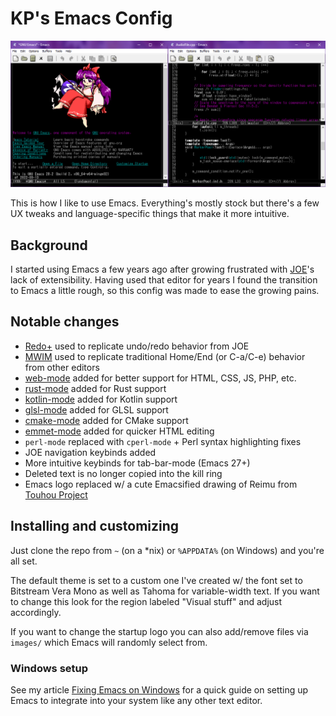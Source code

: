 # KP's Emacs Config

![Screenshot](screenshot.png)

This is how I like to use Emacs. Everything's mostly stock but there's a few UX tweaks and language-specific things that make it more intuitive.

## Background

I started using Emacs a few years ago after growing frustrated with [JOE](https://joe-editor.sourceforge.io/)'s lack of extensibility. Having used that editor for years I found the transition to Emacs a little rough, so this config was made to ease the growing pains.

## Notable changes
- [Redo+](https://www.emacswiki.org/emacs/RedoPlus) used to replicate undo/redo behavior from JOE
- [MWIM](https://github.com/alezost/mwim.el) used to replicate traditional Home/End (or C-a/C-e) behavior from other editors
- [web-mode](https://web-mode.org/) added for better support for HTML, CSS, JS, PHP, etc.
- [rust-mode](https://github.com/rust-lang/rust-mode) added for Rust support
- [kotlin-mode](https://github.com/Emacs-Kotlin-Mode-Maintainers/kotlin-mode) added for Kotlin support
- [glsl-mode](https://github.com/jimhourihan/glsl-mode) added for GLSL support
- [cmake-mode](https://github.com/Kitware/CMake/blob/master/Auxiliary/cmake-mode.el) added for CMake support
- [emmet-mode](https://github.com/smihica/emmet-mode) added for quicker HTML editing
- `perl-mode` replaced with `cperl-mode` + Perl syntax highlighting fixes
- JOE navigation keybinds added
- More intuitive keybinds for tab-bar-mode (Emacs 27+)
- Deleted text is no longer copied into the kill ring
- Emacs logo replaced w/ a cute Emacsified drawing of Reimu from [Touhou Project](https://en.touhouwiki.net/wiki/Touhou_Project)

## Installing and customizing

Just clone the repo from `~` (on a *nix) or `%APPDATA%` (on Windows) and you're all set.

The default theme is set to a custom one I've created w/ the font set to Bitstream Vera Mono as well as Tahoma for variable-width text. If you want to change this look for the region labeled "Visual stuff" and adjust accordingly.

If you want to change the startup logo you can also add/remove files via `images/` which Emacs will randomly select from.

### Windows setup

See my article [Fixing Emacs on Windows](https://kpworld.xyz/emacs-on-windows.html) for a quick guide on setting up Emacs to integrate into your system like any other text editor.
